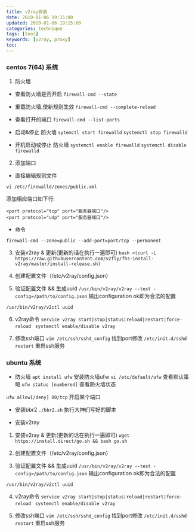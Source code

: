 ```yaml
---
title: v2ray安装
date: 2019-01-06 19:15:00
updated: 2019-01-06 19:15:00
categories: technique
tags: [tool]
keywords: [v2ray, proxy]
toc:
---
```



### centos 7(64) 系统

1. 防火墙

- 查看防火墙是否开启
`firewall-cmd --state`

- 重载防火墙,使新规则生效
`firewall-cmd --complete-reload`

- 查看打开的端口
`firewall-cmd --list-ports`

- 启动&停止 防火墙
`sytemctl start firewalld`
`systemctl stop firewalld`
<!-- more -->
- 开机启动或停止 防火墙
`systemctl enable firewalld`
`systemctl disable firewalld`

2. 添加端口

- 直接编辑规则文件

`vi /etc/firewalld/zones/public.xml`

添加相应端口如下行:
```
<port protocol="tcp" port="服务器端口"/>
<port protocol="udp" port="服务器端口"/>
```

- 命令

`firewall-cmd --zone=public --add-port=port/tcp --permanent`


3. 安装v2ray & 更新(更新的话在执行一遍即可)
`bash <(curl -L https://raw.githubusercontent.com/v2fly/fhs-install-v2ray/master/install-release.sh)`

4. 创建配置文件（/etc/v2ray/config.json）


5. 验证配置文件 && 生成uuid
`/usr/bin/v2ray/v2ray --test -config=/path/to/config.json`
输出configuration ok即为合法的配置

`/usr/bin/v2ray/v2ctl uuid`

6. v2ray命令
`service v2ray start|stop|status|reload|restart|force-reload `
`systemctl enable/disable v2ray`

7. 修改ssh端口
`vim /etc/ssh/sshd_config` 找到port修改
`/etc/init.d/sshd restart` 重启ssh服务


### ubuntu 系统

- 防火墙
`apt install ufw` 安装防火墙ufw
`vi /etc/default/ufw` 查看默认策略
`ufw status [numbered]`  查看防火墙状态

`ufw allow[/deny] 80/tcp` 开启某个端口

- 安装bbr2
`./bbr2.sh` 执行大神们写好的脚本

- 安装v2ray

1. 安装v2ray & 更新(更新的话在执行一遍即可)
`wget https://install.direct/go.sh && bash go.sh`

2. 创建配置文件（/etc/v2ray/config.json）


3. 验证配置文件 && 生成uuid
`/usr/bin/v2ray/v2ray --test -config=/path/to/config.json`
输出configuration ok即为合法的配置

`/usr/bin/v2ray/v2ctl uuid`

4. v2ray命令
`service v2ray start|stop|status|reload|restart|force-reload `
`systemctl enable/disable v2ray`

5. 修改ssh端口
`vim /etc/ssh/sshd_config` 找到port修改
`/etc/init.d/sshd restart` 重启ssh服务




